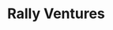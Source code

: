---
layout: firm_page
title: "Rally Ventures"
id: "rallyventures.com"
permalink: "/rallyventuresrallyventures.com/"
website: "https://www.rallyventures.com"
offices: "Menlo Park (United States), Minneapolis (United States)"
investment_stages: "Seed, Series A"
portfolio_companies: "401GO, Allen Control Systems, Appdome, Arctic Wolf, Braze, Bugcrowd, Harness, JustiFi, Krista Software, Order, Oxide, RentSpree, senseIP, Total Expert, Vertical Insure, Yardstik"
portfolio_link: "https://www.rallyventures.com/investments/"
investment_markets: "AI/ML, Cybersecurity, Fintech, SaaS+"
founded_year: "2012"
description: "Rally Ventures unites an ecosystem of early-stage business technology innovators, investors, and industry leaders. They focus on early-stage investments in AI/ML, cybersecurity, fintech, and SaaS+, empowering entrepreneurs with resources and expertise to accelerate growth."
linkedin: "https://www.linkedin.com/company/4855078"
twitter: "https://twitter.com/rallyvc"
instagram: ""
team_page: "https://www.rallyventures.com/team/"
investor_type: "Venture Capital"
crunchbase: "https://www.crunchbase.com/organization/rally-ventures"
pitchbook: "https://pitchbook.com/profiles/investor/58804-66"

# SEO Optimization
meta_title: "Rally Ventures - VC Firm - projectstartups.com"
meta_description: "Rally Ventures, Rally Ventures unites an ecosystem of early-stage business technology innovators, investors, and industry leaders. They focus on early-stage investmen..."
meta_keywords: "Rally Ventures, AI/ML, Cybersecurity, Fintech, SaaS+, VC firm, venture capital, startup investor, projectstartups.com"
canonical_url: "https://vc.projectstartups.com/rallyventuresrallyventures.com/"
---
